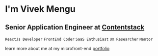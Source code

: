 # I'm Vivek Mengu

Senior Application Engineer at [Contentstack](https://github.com/contentstack)
---
`ReactJs Developer` `FrontEnd Coder` `SaaS Enthusiast` `UX Researcher` `Mentor`

learn more about me at my microfront-end [portfolio](https://vivekmengu016.github.io/)
